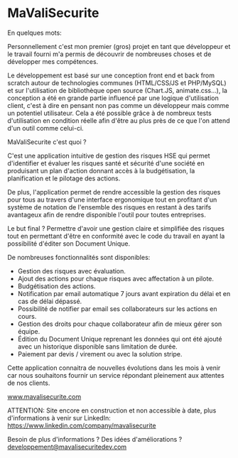 # MaValiSecurite

En quelques mots:

Personnellement c'est mon premier (gros) projet en tant que développeur et le travail fourni m'a permis de découvrir de nombreuses choses et de développer mes compétences.

Le développement est basé sur une conception front end et back from scratch autour de technologies communes (HTML/CSS/JS et PHP/MySQL) et sur l'utilisation de bibliothèque open source (Chart.JS, animate.css...), la conception a été en grande partie influencé par une logique d'utilisation client, c'est à dire en pensant non pas comme un développeur mais comme un potentiel utilisateur. Cela a été possible grâce à de nombreux tests d'utilisation en condition réelle afin d'être au plus près de ce que l'on attend d'un outil comme celui-ci.

MaValiSecurite c'est quoi ?

C'est une application intuitive de gestion des risques HSE qui permet d'identifier et évaluer les risques santé et sécurité d'une société en produisant un plan d'action donnant accès à la budgétisation, la planification et le pilotage des actions.

De plus, l'application permet de rendre accessible la gestion des risques pour tous au travers d'une interface ergonomique tout en profitant d'un système de notation de l'ensemble des risques en restant à des tarifs avantageux afin de rendre disponible l'outil pour toutes entreprises.

Le but final ? Permettre d'avoir une gestion claire et simplifiée des risques tout en permettant d'être en conformité avec le code du travail en ayant la possibilité d'éditer son Document Unique.

De nombreuses fonctionnalités sont disponibles:
 - Gestion des risques avec évaluation.
 - Ajout des actions pour chaque risques avec affectation à un pilote.
 - Budgétisation des actions.
 - Notification par email automatique 7 jours avant expiration du délai et en cas de délai dépassé.
 - Possibilité de notifier par email ses collaborateurs sur les actions en cours.
 - Gestion des droits pour chaque collaborateur afin de mieux gérer son équipe.
 - Édition du Document Unique reprenant les données qui ont été ajouté avec un historique disponible sans limitation de durée.
 - Paiement par devis / virement ou avec la solution stripe.
 
Cette application connaitra de nouvelles évolutions dans les mois à venir car nous souhaitons fournir un service répondant pleinement aux attentes de nos clients.

www.mavalisecurite.com

ATTENTION: Site encore en construction et non accessible à date, plus d'informations à venir sur LinkedIn: https://www.linkedin.com/company/mavalisecurite

Besoin de plus d'informations ? Des idées d'améliorations ?
developpement@mavalisecuritedev.com
